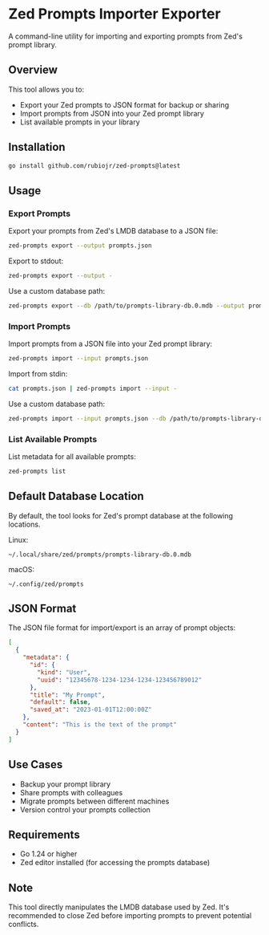 # Zed Prompts Importer Exporter

A command-line utility for importing and exporting prompts from Zed's prompt library.

## Overview

This tool allows you to:
- Export your Zed prompts to JSON format for backup or sharing
- Import prompts from JSON into your Zed prompt library
- List available prompts in your library

## Installation

```bash
go install github.com/rubiojr/zed-prompts@latest
```

## Usage

### Export Prompts

Export your prompts from Zed's LMDB database to a JSON file:

```bash
zed-prompts export --output prompts.json
```

Export to stdout:

```bash
zed-prompts export --output -
```

Use a custom database path:

```bash
zed-prompts export --db /path/to/prompts-library-db.0.mdb --output prompts.json
```

### Import Prompts

Import prompts from a JSON file into your Zed prompt library:

```bash
zed-prompts import --input prompts.json
```

Import from stdin:

```bash
cat prompts.json | zed-prompts import --input -
```

Use a custom database path:

```bash
zed-prompts import --input prompts.json --db /path/to/prompts-library-db.0.mdb
```

### List Available Prompts

List metadata for all available prompts:

```bash
zed-prompts list
```

## Default Database Location

By default, the tool looks for Zed's prompt database at the following locations.

Linux:

```
~/.local/share/zed/prompts/prompts-library-db.0.mdb
```

macOS:

```
~/.config/zed/prompts
```

## JSON Format

The JSON file format for import/export is an array of prompt objects:

```json
[
  {
    "metadata": {
      "id": {
        "kind": "User",
        "uuid": "12345678-1234-1234-1234-123456789012"
      },
      "title": "My Prompt",
      "default": false,
      "saved_at": "2023-01-01T12:00:00Z"
    },
    "content": "This is the text of the prompt"
  }
]
```

## Use Cases

- Backup your prompt library
- Share prompts with colleagues
- Migrate prompts between different machines
- Version control your prompts collection

## Requirements

- Go 1.24 or higher
- Zed editor installed (for accessing the prompts database)

## Note

This tool directly manipulates the LMDB database used by Zed. It's recommended to close Zed before importing prompts to prevent potential conflicts.
